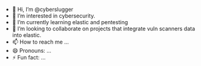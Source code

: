 - 👋 Hi, I’m @cyberslugger
- 👀 I’m interested in cybersecurity. 
- 🌱 I’m currently learning elastic and pentesting
- 💞️ I’m looking to collaborate on projects that integrate vuln scanners data into elastic. 
- 📫 How to reach me ...
- 😄 Pronouns: ...
- ⚡ Fun fact: ...

<!---
cyberslugger/cyberslugger is a ✨ special ✨ repository because its `README.md` (this file) appears on your GitHub profile.
You can click the Preview link to take a look at your changes.
--->

